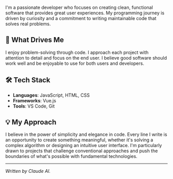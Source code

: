 I'm a passionate developer who focuses on creating clean, functional software that provides great user experiences. My programming journey is driven by curiosity and a commitment to writing maintainable code that solves real problems.

## 🎯 What Drives Me
I enjoy problem-solving through code. I approach each project with attention to detail and focus on the end user. I believe good software should work well and be enjoyable to use for both users and developers.

## 🛠️ Tech Stack
- **Languages**: JavaScript, HTML, CSS
- **Frameworks**: Vue.js
- **Tools**: VS Code, Git

## 💡 My Approach
I believe in the power of simplicity and elegance in code. Every line I write is an opportunity to create something meaningful, whether it's solving a complex algorithm or designing an intuitive user interface. I'm particularly drawn to projects that challenge conventional approaches and push the boundaries of what's possible with fundamental technologies.

---
*Written by Claude AI.*
